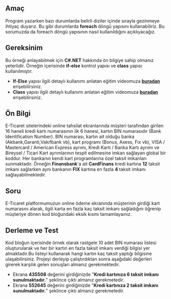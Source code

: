 ## Amaç
Program yazarken bazı durumlarda belirli diziler içinde sırayla gezinmeye ihtiyaç duyarız. Bu gibi durumlarda **foreach** döngü yapısını kullanabiliriz. Bu sorumuzda da foreach döngü yapısının nasıl kullanıldığını açıklıyacağız.


## Gereksinim
Bu örneği anlayabilmek için **C#.NET** hakkında ön bilgiye sahip olmanız yeterlidir. Örneğin içerisinde **if-else** kontrol yapısı ve **class** yapısı kullanılmıştır.
- **If-Else** yapısı ilgili detaylı kullanımı anlatan eğitim videomuza **[buradan](http://www.google.com/)** erişebilirsiniz.
- **Class** yapısı ilgili detaylı kullanımı anlatan eğitim videomuza **[buradan](http://www.google.com/)** erişebilirsiniz.


## Ön Bilgi
E-Ticaret sitelerindeki online tahsilat ekranlarında müşteri tarafından girilen 16 haneli kredi kartı numarasının ilk 6 hanesi, kartın BIN numarasıdır (Bank Identification Number). BIN numarası, kartın ait olduğu banka (Akbank,Garanti,Vakıfbank vb), kart programı (Bonus, Axess, Fix vb), VISA / Mastercard / American Express ayrımı, Kredi Kartı / Banka Kartı ayrımı ve Bireysel / Ticari Kart ayrımlarının tespit edilmesine imkan sağlayan global bir koddur. Her bankanın kendi kart programlarına özel taksit imkanları sunmaktadır. Örneğin **Finansbank**'a ait **CardFinans** kredi kartına **12** taksit imkanı sağlarken aynı bankanın **FIX** kartına en fazla **4** taksit imkanı sağlayabilmektedir.


## Soru
E-Ticaret platformumuzun online ödeme ekranında müşterinin girdiği kart numarasını alarak, ilgili karta en fazla kaç taksit imkanı sağladığını öğrenip müşteriye dönen kod bloğundaki eksik kısmı tamamlayaınız.


## Derleme ve Test
Kod bloğun içerisinde örnek olarak rastgele 10 adet BIN numarası listesi oluşturularak ve her bir kartın en fazla taksit imkanı verdiği bilgisi yer almaktadır.Bu listeyi kullanarak hangi kartın kaç taksit yaptığı bilgisine ulaşabilirsiniz. Projeyi derleyip çalıştırdıktan sonra aşağıdaki değerleri girerek karşılık gelen sonuşları almanız gerekmektedir.
- Ekrana **435508** değerini girdiğinizde "**Kredi kartınıza 6 taksit imkanı sunulmaktadır.**" şeklince çıktı almanız gerekmetedir.
- Ekrana **552645** değerini girdiğinizde "**Kredi kartınıza 2 taksit imkanı sunulmaktadır.**" şeklince çıktı almanız gerekmetedir.
